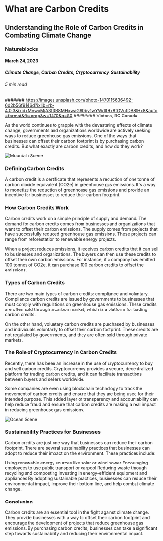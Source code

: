 # What are Carbon Credits
## Understanding the Role of Carbon Credits in Combating Climate Change
### Natureblocks
#### March 24, 2023
##### Climate Change, Carbon Credits, Cryptocurrency, Sustainability
###### 5 min read
####### https://images.unsplash.com/photo-1470115636492-6d2b56f9146d?ixlib=rb-4.0.3&ixid=MnwxMjA3fDB8MHxwaG90by1wYWdlfHx8fGVufDB8fHx8&auto=format&fit=crop&w=1470&q=80
######## Victoria, BC Canada

As the world continues to grapple with the devastating effects of climate change, governments and organizations worldwide are actively seeking ways to reduce greenhouse gas emissions. One of the ways that businesses can offset their carbon footprint is by purchasing carbon credits. But what exactly are carbon credits, and how do they work?

![Mountain Scene](https://images.unsplash.com/photo-1679597454493-d86b77bdf2fa?ixlib=rb-4.0.3&ixid=MnwxMjA3fDB8MHxwaG90by1wYWdlfHx8fGVufDB8fHx8&auto=format&fit=crop&w=2370&q=80)
### Defining Carbon Credits
A carbon credit is a certificate that represents a reduction of one tonne of carbon dioxide equivalent (CO2e) in greenhouse gas emissions. It's a way to monetize the reduction of greenhouse gas emissions and provide an incentive for businesses to reduce their carbon footprint.

### How Carbon Credits Work
Carbon credits work on a simple principle of supply and demand. The demand for carbon credits comes from businesses and organizations that want to offset their carbon emissions. The supply comes from projects that have successfully reduced greenhouse gas emissions. These projects can range from reforestation to renewable energy projects.

When a project reduces emissions, it receives carbon credits that it can sell to businesses and organizations. The buyers can then use these credits to offset their own carbon emissions. For instance, if a company has emitted 100 tonnes of CO2e, it can purchase 100 carbon credits to offset the emissions.

### Types of Carbon Credits
There are two main types of carbon credits: compliance and voluntary. Compliance carbon credits are issued by governments to businesses that must comply with regulations on greenhouse gas emissions. These credits are often sold through a carbon market, which is a platform for trading carbon credits.

On the other hand, voluntary carbon credits are purchased by businesses and individuals voluntarily to offset their carbon footprint. These credits are not regulated by governments, and they are often sold through private markets.

### The Role of Cryptocurrency in Carbon Credits
Recently, there has been an increase in the use of cryptocurrency to buy and sell carbon credits. Cryptocurrency provides a secure, decentralized platform for trading carbon credits, and it can facilitate transactions between buyers and sellers worldwide.

Some companies are even using blockchain technology to track the movement of carbon credits and ensure that they are being used for their intended purpose. This added layer of transparency and accountability can help reduce fraud and ensure that carbon credits are making a real impact in reducing greenhouse gas emissions.

![Ocean Scene](https://images.unsplash.com/photo-1583212292454-1fe6229603b7?ixlib=rb-4.0.3&ixid=MnwxMjA3fDB8MHxwaG90by1wYWdlfHx8fGVufDB8fHx8&auto=format&fit=crop&w=1974&q=80)

### Sustainability Practices for Businesses
Carbon credits are just one way that businesses can reduce their carbon footprint. There are several sustainability practices that businesses can adopt to reduce their impact on the environment. These practices include:

Using renewable energy sources like solar or wind power
Encouraging employees to use public transport or carpool
Reducing waste through recycling and composting
Investing in energy-efficient equipment and appliances
By adopting sustainable practices, businesses can reduce their environmental impact, improve their bottom line, and help combat climate change.

### Conclusion
Carbon credits are an essential tool in the fight against climate change. They provide businesses with a way to offset their carbon footprint and encourage the development of projects that reduce greenhouse gas emissions. By purchasing carbon credits, businesses can take a significant step towards sustainability and reducing their environmental impact.